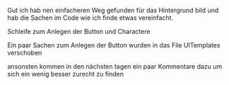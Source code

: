 Gut ich hab nen einfacheren Weg gefunden für das Hintergrund bild und hab die Sachen im Code wie ich finde etwas vereinfacht.

Schleife zum Anlegen der Button und Charactere

Ein paar Sachen zum Anlegen der Button wurden in das File UITemplates verschoben

ansonsten kommen in den nächsten tagen ein paar Kommentare dazu um sich ein wenig besser zurecht zu finden


